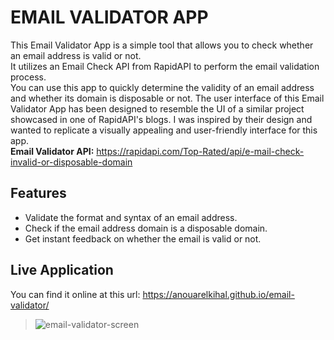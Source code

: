 # EMAIL VALIDATOR APP

This Email Validator App is a simple tool that allows you to check whether an email address is valid or not.<br>
It utilizes an Email Check API from RapidAPI to perform the email validation process.<br>
You can use this app to quickly determine the validity of an email address and whether its domain is disposable or not.
The user interface of this Email Validator App has been designed to resemble the UI of a similar project showcased in one of RapidAPI's blogs. 
I was inspired by their design and wanted to replicate a visually appealing and user-friendly interface for this app.<br>
**Email Validator API:** https://rapidapi.com/Top-Rated/api/e-mail-check-invalid-or-disposable-domain

## Features
- Validate the format and syntax of an email address.
- Check if the email address domain is a disposable domain.
- Get instant feedback on whether the email is valid or not.

## Live Application
You can find it online at this url: https://anouarelkihal.github.io/email-validator/
> ![email-validator-screen](https://github.com/AnouarElKihal/email-validator/assets/68613907/9b40f3f4-ee5d-48e6-ac7d-0a7ee15e6b69)

